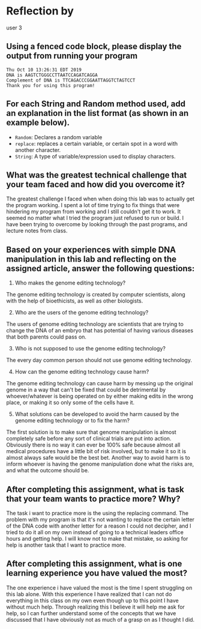 # Reflection by

user 3

## Using a fenced code block, please display the output from running your program

```
Thu Oct 10 13:26:31 EDT 2019
DNA is AAGTCTGGGCCTTAATCCAGATCAGGA
Complement of DNA is TTCAGACCCGGAATTAGGTCTAGTCCT
Thank you for using this program!

```

## For each String and Random method used, add an explanation in the list format (as shown in an example below).

- `Random`: Declares a random variable
- `replace`: replaces a certain variable, or certain spot in a word with another
character.
- `String`: A type of variable/expression used to display characters.



## What was the greatest technical challenge that your team faced and how did you overcome it?
  The greatest challenge I faced when when doing this lab was to actually get the program working. I spent a lot of time trying to fix things that were hindering my program from working and I still couldn't get it to work. It seemed no matter what I tried the program just refused to run or build. I have been trying to overcome by looking through the past programs, and lecture notes from class.

## Based on your experiences with simple DNA manipulation in this lab and reflecting on the assigned article, answer the following questions:

1. Who makes the genome editing technology?

The genome editing technology is created by computer scientists, along with the
help of bioethicists, as well as other biologists.

2. Who are the users of the genome editing technology?

The users of genome editing technology are scientists that are trying to change
the DNA of an embryo that has potential of having various diseases that both parents
could pass on.

3. Who is not supposed to use the genome editing technology?

The every day common person should not use genome editing technology.

4. How can the genome editing technology cause harm?

The genome editing technology can cause harm by messing up the original genome in a way that can't be fixed that could be detrimental by whoever/whatever is being operated on by either making edits in the wrong place, or making it so only some of the cells have it.

5. What solutions can be developed to avoid the harm caused by the genome editing technology or to fix the harm?

The first solution is to make sure that genome manipulation is almost completely safe before any sort of clinical trials are put into action. Obviously there is no way it can ever be 100% safe because almost all medical procedures have a little bit of risk involved, but to make it so it is almost always safe would be the best bet. Another way to avoid harm is to inform whoever is having the genome manipulation done what the risks are, and what the outcome should be.

## After completing this assignment, what is task that your team wants to practice more? Why?
The task i want to practice more is the using the replacing command. The problem with my program is that it's not wanting to replace the certain letter of the DNA code with another letter for a reason I could not decipher, and I tried to do it all on my own instead of going to a technical leaders office hours and getting help. I will know not to make that mistake, so asking for help is another task that I want to practice more.

## After completing this assignment, what is one learning experience you have valued the most?

The one experience i have valued the most is the time I spent struggling on this lab alone. With this experience I have realized that I can not do everything in this class on my own even though up to this point I have without much help. Through realizing this I believe it will help me ask for help, so I can further understand some of the concepts that we have discussed that I have obviously not as much of a grasp on as I thought I did.
